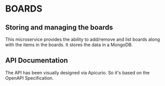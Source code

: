 # BOARDS
## Storing and managing the boards
This microservice provides the ability to add/remove and list boards along with the items in the boards. It stores the data in a MongoDB.

## API Documentation
The API has been visually designed via Apicurio. So it's based on the OpenAPI Specification.

[1]: https://www.apicur.io/
